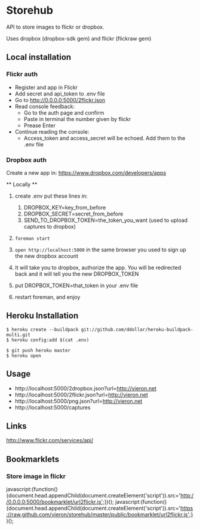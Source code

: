# Storehub

API to store images to flickr or dropbox.

Uses dropbox (dropbox-sdk gem) and flickr (flickraw gem)



## Local installation

### Flickr auth

- Register and app in Flickr
- Add secret and api_token to .env file
- Go to http://0.0.0.0:5000/2flickr.json
- Read console feedback:
	- Go to the auth page and confirm
	- Paste in terminal the number given by flickr
	- Prease Enter
- Continue reading the console:
	- Access_token and access_secret will be echoed. Add them to the .env file


### Dropbox auth

Create a new app in: https://www.dropbox.com/developers/apps

** Locally **

1. create .env put these lines in:
    1. DROPBOX_KEY=key_from_before
    2. DROPBOX_SECRET=secret_from_before
    2. SEND_TO_DROPBOX_TOKEN=the_token_you_want    (used to upload captures to dropbox)

2. `foreman start`
6. `open http://localhost:5000` in the same browser you used to sign up the new dropbox account
7. It will take you to dropbox, authorize the app. You will be redirected back and it will tell you the new DROPBOX_TOKEN
8. put DROPBOX_TOKEN=that_token in your .env file
9. restart foreman, and enjoy



## Heroku Installation

    $ heroku create --buildpack git://github.com/ddollar/heroku-buildpack-multi.git
    $ heroku config:add $(cat .env)

    $ git push heroku master
    $ heroku open

## Usage

- http://localhost:5000/2dropbox.json?url=http://vieron.net
- http://localhost:5000/2flickr.json?url=http://vieron.net
- http://localhost:5000/png.json?url=http://vieron.net
- http://localhost:5000/captures


## Links
http://www.flickr.com/services/api/


## Bookmarklets

### Store image in flickr
javascript:(function(){document.head.appendChild(document.createElement('script')).src='http://0.0.0.0:5000/bookmarklet/url2flickr.js';})();
javascript:(function(){document.head.appendChild(document.createElement('script')).src='https://raw.github.com/vieron/storehub/master/public/bookmarklet/url2flickr.js';})();